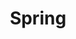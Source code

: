---
layout: tag-list
type: tag
title: Spring
slug: Spring
category: Backend 
sidebar: true
order: 2
description: >
   Algorithm study / Problem solutions
---
